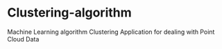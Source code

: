 # Clustering-algorithm
Machine Learning algorithm Clustering Application for dealing with Point Cloud Data
